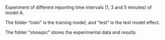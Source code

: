 

Experiment of different reporting time intervals 
(1, 3 and 5 minutes) of model A.

The folder "train" is the training model, 
and "test" is the test model effect.

The folder "showpic" stores the experimental data and results
